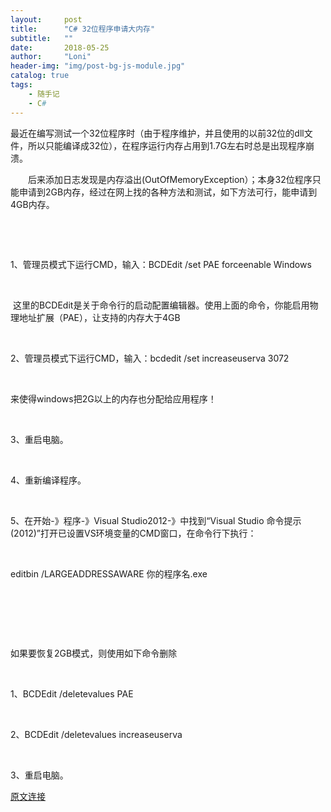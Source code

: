 ```yaml
---
layout:     post
title:      "C# 32位程序申请大内存"
subtitle:   ""
date:       2018-05-25
author:     "Loni"
header-img: "img/post-bg-js-module.jpg"
catalog: true
tags:
    - 随手记
    - C#
---
```




<p>最近在编写测试一个32位程序时（由于程序维护，并且使用的以前32位的dll文件，所以只能编译成32位），在程序运行内存占用到1.7G左右时总是出现程序崩溃。</p>
<p>　　后来添加日志发现是内存溢出(OutOfMemoryException）；本身32位程序只能申请到2GB内存，经过在网上找的各种方法和测试，如下方法可行，能申请到4GB内存。</p>
<p>&nbsp;</p>
<p>&nbsp;</p>
<p>1、管理员模式下运行CMD，输入：BCDEdit /set PAE forceenable Windows</p>
<p>&nbsp;</p>
<p>&nbsp;这里的BCDEdit是关于命令行的启动配置编辑器。使用上面的命令，你能启用物理地址扩展（PAE），让支持的内存大于4GB</p>
<p>&nbsp;</p>
<p>2、管理员模式下运行CMD，输入：bcdedit /set increaseuserva 3072</p>
<p>&nbsp;</p>
<p>来使得windows把2G以上的内存也分配给应用程序！</p>
<p>&nbsp;</p>
<p>3、重启电脑。</p>
<p>&nbsp;</p>
<p>4、重新编译程序。</p>
<p>&nbsp;</p>
<p>5、在开始-》程序-》Visual Studio2012-》中找到&ldquo;Visual Studio 命令提示(2012)&rdquo;打开已设置VS环境变量的CMD窗口，在命令行下执行：</p>
<p>&nbsp;</p>
<p>editbin /LARGEADDRESSAWARE 你的程序名.exe</p>
<p>&nbsp;</p>
<p>&nbsp;</p>
<p>&nbsp;</p>
<p>如果要恢复2GB模式，则使用如下命令删除</p>
<p>&nbsp;</p>
<p>1、BCDEdit /deletevalues PAE</p>
<p>&nbsp;</p>
<p>2、BCDEdit /deletevalues increaseuserva</p>
<p>&nbsp;</p>
<p>3、重启电脑。</p>
<p><a href=""https://www.cnblogs.com/AndyBian58/p/6639702.html"" target=""_blank"">原文连接</a></p>